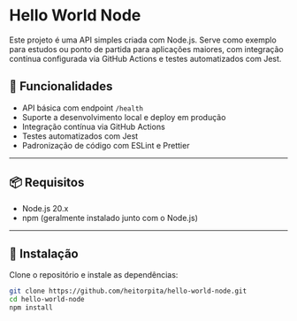 # Hello World Node

Este projeto é uma API simples criada com Node.js. Serve como exemplo para estudos ou ponto de partida para aplicações maiores, com integração contínua configurada via GitHub Actions e testes automatizados com Jest.

## 🚀 Funcionalidades

- API básica com endpoint `/health`
- Suporte a desenvolvimento local e deploy em produção
- Integração contínua via GitHub Actions
- Testes automatizados com Jest
- Padronização de código com ESLint e Prettier

---

## 📦 Requisitos

- Node.js 20.x
- npm (geralmente instalado junto com o Node.js)

---

## 🔧 Instalação

Clone o repositório e instale as dependências:

```bash
git clone https://github.com/heitorpita/hello-world-node.git
cd hello-world-node
npm install
